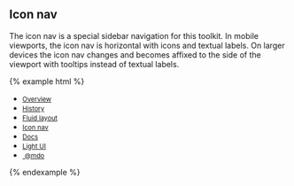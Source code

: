 ## Icon nav

The icon nav is a special sidebar navigation for this toolkit. In mobile viewports, the icon nav is horizontal with icons and textual labels. On larger devices the icon nav changes and becomes affixed to the side of the viewport with tooltips instead of textual labels.

{% example html %}
<nav class="iconav">
    <a class="iconav-brand" href="#">
      <span class="icon icon-leaf iconav-brand-icon"></span>
    </a>
    <div class="iconav-slider">
      <ul class="nav nav-pills iconav-nav flex-column">
        <li class="nav-item">
          <a class="nav-link" href="#" title="Overview" data-toggle="tooltip" data-placement="right" data-container="body">
            <span class="icon icon-home"></span>
            <small class="iconav-nav-label hidden-md-up">Overview</small>
          </a>
        </li>
        <li class="nav-item">
          <a class="nav-link" href="#" title="Order history" data-toggle="tooltip" data-placement="right" data-container="body">
            <span class="icon icon-text-document"></span>
            <small class="iconav-nav-label hidden-md-up">History</small>
          </a>
        </li>
        <li class="nav-item">
          <a class="nav-link" href="#" title="Fluid layout" data-toggle="tooltip" data-placement="right" data-container="body">
            <span class="icon icon-globe"></span>
            <small class="iconav-nav-label hidden-md-up">Fluid layout</small>
          </a>
        </li>
        <li class="nav-item">
          <a class="nav-link" href="#" title="Icon-nav layout" data-toggle="tooltip" data-placement="right" data-container="body">
            <span class="icon icon-area-graph"></span>
            <small class="iconav-nav-label hidden-md-up">Icon nav</small>
          </a>
        </li>
        <li class="nav-item">
          <a class="nav-link active" href="#" title="Docs" data-toggle="tooltip" data-placement="right" data-container="body">
            <span class="icon icon-list"></span>
            <small class="iconav-nav-label hidden-md-up">Docs</small>
          </a>
        </li>
        <li class="nav-item">
          <a class="nav-link" href="#" title="Light UI" data-toggle="tooltip" data-placement="right" data-container="body">
            <span class="icon icon-flash"></span>
            <small class="iconav-nav-label hidden-md-up">Light UI</small>
          </a>
        </li>
        <li class="nav-item">
          <a class="nav-link" href="#" title="Signed in as mdo" data-toggle="tooltip" data-placement="right" data-container="body">
            <img src="{{ relative }}assets/img/avatar-mdo.png" alt="" class="img-circle img-responsive">
            <small class="iconav-nav-label hidden-md-up">@mdo</small>
          </a>
        </li>
      </ul>
    </div>
  </nav>
{% endexample %}
